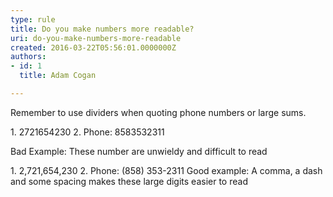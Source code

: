 ```yaml
---
type: rule
title: Do you make numbers more readable?
uri: do-you-make-numbers-more-readable
created: 2016-03-22T05:56:01.0000000Z
authors:
- id: 1
  title: Adam Cogan

---
```


Remember to use dividers when quoting phone numbers or large sums.
 



​1. 2721654230
2. Phone: 8583532311



Bad Example: These number are unwieldy​ and difficult to read
​​​

​​​​​1. 2,721,654,230​
2. Phone: (858) 353-2311
Good example: A comma, a dash and some spacing makes these large digits easier to read
